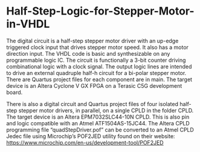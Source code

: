 # Half-Step-Logic-for-Stepper-Motor-in-VHDL

The digital circuit is a half-step stepper motor driver with an up-edge triggered clock input that drives stepper motor speed. It also has a motor direction input. The VHDL code is basic and synthesizable on any programmable logic IC. The circuit is functionally a 3-bit counter driving combinational logic with a clock signal. The output logic lines are intended to drive an external quadruple half-h circuit for a bi-polar stepper motor. There are Quartus project files for each component are in main. The target device is an Altera Cyclone V GX FPGA on a Terasic C5G development board. 

There is also a digital circuit and Quartus project files of four isolated half-step stepper motor drivers, in parallel, on a single CPLD in the folder CPLD. The target device is an Altera EPM7032SLC44-10N CPLD. This is also pin and logic compatible with an Atmel ATF1504AS-15JC44. The Altera CPLD programming file “quadStepDriver.pof” can be converted to an Atmel CPLD Jedec file using Microchip’s POF2JED utility found on their website: https://www.microchip.com/en-us/development-tool/POF2JED
